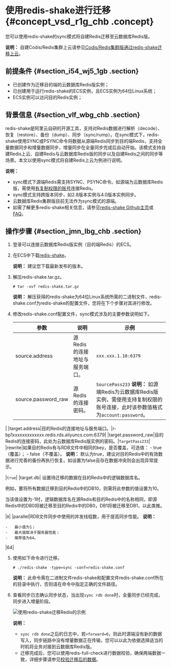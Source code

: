 # 使用redis-shake进行迁移 {#concept_vsd_r1g_chb .concept}

您可以使用redis-shake的sync模式将自建Redis迁移至云数据库Redis版。

**说明：** 自建Codis/Redis集群上云请参见[Codis/Redis集群版通过redis-shake迁移上云](cn.zh-CN/用户指南/数据迁移/云下到云上/Codis__Redis集群版通过redis-shake迁移上云.md#)。

## 前提条件 {#section_i54_wj5_1gb .section}

-   已创建作为迁移目的端的云数据库Redis版实例；
-   已创建用于运行redis-shake的ECS实例，且ECS实例为64位Linux系统；
-   ECS实例可以访问目的Redis实例；

## 背景信息 {#section_vlf_wbg_chb .section}

redis-shake是阿里云自研的开源工具，支持对Redis数据进行解析（decode）、恢复（restore）、备份（dump）、同步（sync/rump）。在sync模式下，redis-shake使用SYNC或PSYNC命令将数据从源端Redis同步到目的端Redis，支持全量数据同步和增量数据同步，增量同步在全量同步完成后自动开始。该模式支持自建Redis上云、自建Redis与云数据库Redis版的同步以及自建Redis之间的同步等场景。本文以使用sync模式将自建Redis上云为例进行说明。

**说明：** 

-   sync模式下源端Redis需支持SYNC、PSYNC命令。如源端为云数据库Redis版，需使用[有复制权限的账号](cn.zh-CN/用户指南/实例管理/账号管理.md#)连接Redis。
-   sync模式支持跨版本同步，如2.8版本实例与4.0版本实例同步。
-   云数据库Redis集群版目前无法作为sync模式的源端。
-   如需了解更多redis-shake相关信息，请参见[redis-shake Github主页](https://github.com/aliyun/redis-shake)或[FAQ](https://github.com/alibaba/RedisShake/wiki/%E7%AC%AC%E4%B8%80%E6%AC%A1%E4%BD%BF%E7%94%A8%EF%BC%8C%E5%A6%82%E4%BD%95%E8%BF%9B%E8%A1%8C%E9%85%8D%E7%BD%AE%EF%BC%9F)。

## 操作步骤 {#section_jmn_lbg_chb .section}

1.  登录可以连接云数据库Redis版实例（目的端Redis）的ECS。
2.  在ECS中下载[redis-shake](https://github.com/alibaba/RedisShake/releases)。

    **说明：** 建议您下载最新发布的版本。

3.  解压redis-shake.tar.gz。

    ``` {#codeblock_1kl_vv1_my0}
    # tar -xvf redis-shake.tar.gz
    ```

    **说明：** 解压获得的redis-shake为64位Linux系统所需的二进制文件，redis-shake.conf为redis-shake的配置文件，您将在下个步骤对其进行修改。

4.  修改redis-shake.conf配置文件，sync模式涉及的主要参数说明如下。

    |参数|说明|示例|
    |--|--|--|
    |source.address|源Redis的连接地址与服务端口。|`xxx.xxx.1.10:6379`|
    |source.password\_raw|源Redis的连接密码。|`SourcePass233` **说明：** 如源端Redis为云数据库Redis版实例，需使用支持复制权限的账号连接，此时该参数值格式为`account:password`。

 |
    |target.address|目的Redis的连接地址与服务端口。|r-bp1xxxxxxxxxxxxx.redis.rds.aliyuncs.com:6379|
    |target.password\_raw|目的Redis的连接密码，此处为云数据库Redis版实例的密码。|`TargetPass233`|
    |rewrite|如果目的Redis有与RDB文件中相同的key，是否覆盖，可选值：     -   true（覆盖）；
    -   false（不覆盖）。
 **说明：** 默认为true，建议对目的Redis中的有效数据进行完善的备份再执行恢复。如设置为false且存在数据冲突则会出现异常提示。

 |`true`|
    |target.db| 设置待迁移的数据在目的Redis中的逻辑数据库名。

 例如，要将所有数据迁移到目的Redis中的DB10，则需将此参数的值设置为10。

 当该值设置为-1时，逻辑数据库名在源Redis和目的Redis中的名称相同，即源Redis中的DB0将被迁移至目的Redis中的DB0，DB1将被迁移至DB1，以此类推。

 |`0`|
    |parallel|RDB文件同步中使用的并发线程数，用于提高同步性能。 **说明：** 

    -   最小值为1；
    -   最大值取决于服务器性能；
    -   推荐值为64。
 |64|

5.  使用如下命令进行迁移。

    ``` {#codeblock_85b_yui_8e5}
    # ./redis-shake -type=sync -conf=redis-shake.conf
    ```

    **说明：** 此命令需在二进制文件redis-shake和配置文件redis-shake.conf所在的目录中执行，否则请在命令中指定正确的文件路径。

6.  查看同步日志确认同步状态，当出现`sync rdb done`时，全量同步已经完成，同步进入增量阶段。

    ![使用redis-shake迁移Redis的示例](images/40848_zh-CN.png "同步日志")

    **说明：** 

    -   `sync rdb done`之后的日志中，若`+forward=0`，则此时源端没有新的数据写入，同步链路中没有增量数据正在传输，您可以以此为依据选择适当的时机将业务对接到云数据库Redis版。
    -   迁移完成后，您可以使用redis-full-check进行数据校验，确保两端数据一致，详细步骤请参见[校验迁移后的数据](cn.zh-CN/用户指南/数据迁移/校验迁移后的数据.md#)。


